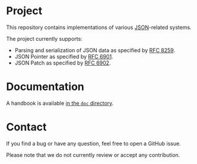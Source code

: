 # Project
This repository contains implementations of various
[JSON](https://www.json.org)-related systems.

The project currently supports:

- Parsing and serialization of JSON data as specified by [RFC
  8259](https://tools.ietf.org/html/rfc8259).
- JSON Pointer as specified by [RFC
  6901](https://tools.ietf.org/html/rfc6901).
- JSON Patch as specified by [RFC 6902](https://tools.ietf.org/html/rfc6902).

# Documentation
A handbook is available [in the `doc`
directory](https://github.com/exograd/erl-json/blob/master/doc/handbook.md).

# Contact
If you find a bug or have any question, feel free to open a GitHub issue.

Please note that we do not currently review or accept any contribution.
